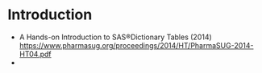 # Introduction
- A Hands-on Introduction to SAS®Dictionary Tables (2014) https://www.pharmasug.org/proceedings/2014/HT/PharmaSUG-2014-HT04.pdf
- 
